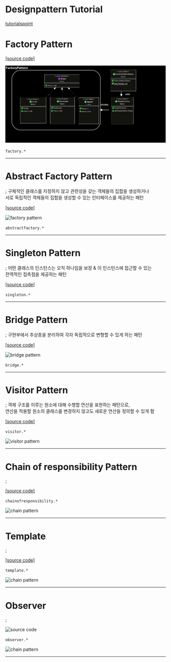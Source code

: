 # Designpattern Tutorial

[tutorialspoint](https://www.tutorialspoint.com/design_pattern)


# Factory Pattern

[[source code]](https://github.com/zacscoding/design-pattern/tree/master/java/tutorial/src/factory)

![factory pattern](./pics/factory.png)

```factory.*```

---

# Abstract Factory Pattern
; 구체적인 클래스를 지정하지 않고 관련성을 갖는 객체들의 집합을 생성하거나  
서로 독립적인 객체들의 집합을 생성할 수 있는 인터페이스를 제공하는 패턴

[[source code]](https://github.com/zacscoding/design-pattern/tree/master/java/tutorial/src/abstractfactory)  

![factory pattern](./pics/abstractfactory.png)

```abstractfactory.*```

---

# Singleton Pattern
; 어떤 클래스의 인스턴스는 오직 하나임을 보장 & 이 인스턴스에 접근할 수 있는  
전역적인 접촉점을 제공하는 패턴

[[source code]](https://github.com/zacscoding/design-pattern/tree/master/java/tutorial/src/singleton)  

```singleton.*```

---

# Bridge Pattern
; 구현부에서 추상층을 분리하여 각자 독립적으로 변형할 수 있게 하는 패턴

[[source code]](https://github.com/zacscoding/design-pattern/tree/master/java/tutorial/src/bridge)

![bridge pattern](./pics/bridge.png)

```bridge.*```

---  

# Visitor Pattern
; 객체 구조를 이루는 원소에 대해 수행할 연산을 표현하는 패턴으로,  
연산을 적용할 원소의 클래스를 변경하지 않고도 새로운 연산을 정의할 수 있게 함

[[source code]](https://github.com/zacscoding/design-pattern/tree/master/java/tutorial/src/visitor)

```visitor.*```

![visitor pattern](./pics/visitor.png)

---

# Chain of responsibility Pattern
;

[[source code]](https://github.com/zacscoding/design-pattern/tree/master/java/tutorial/src/chainofresponsibility)

```chainofresponsibility.*```

![chain pattern](./pics/chain.png)

---

# Template
;

[[source code]](https://github.com/zacscoding/design-pattern/tree/master/java/tutorial/src/template)

```template.*```  


![chain pattern](./pics/template.png)

---

# Observer  
;

![source code](https://github.com/zacscoding/design-pattern/tree/master/java/tutorial/src/observer)  

```observer.*```

![chain pattern](./pics/observer.png)  

---
